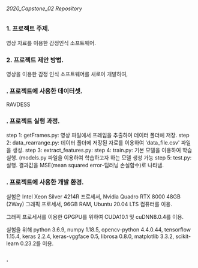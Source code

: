 ###### 2020_Capstone_02 Repository

### 1. 프로젝트 주제.

영상 자료를 이용한 감정인식 소프트웨어.

### 2. 프로젝트 제안 방법.

영상을 이용한 감정 인식 소프트웨어를 새로이 개발하여, 

### . 프로젝트에 사용한 데이터셋.

RAVDESS

### . 프로젝트 실행 과정.
step 1: getFrames.py: 영상 파일에서 프레임을 추출하여 데이터 폴더에 저장.
step 2: data_rearrange.py: 데이터 폴더에 저장된 자료를 이용하여 'data_file.csv' 파일을 생성.
step 3: extract_features.py: 
step 4: train.py: 기본 모델을 이용하여 학습 실행. (models.py 파일을 이용하여 학습하고자 하는 모델 생성 가능
step 5: test.py: 실행. 결과값을 MSE(mean squared error-딥러닝 손실함수)로 나타냄.

### . 프로젝트에 사용한 개발 환경.

실험은 Intel Xeon Silver 4214R 프로세서, 
Nvidia Quadro RTX 8000 48GB (2Way) 그래픽 프로세서, 
96GB RAM, Ubuntu 20.04 LTS 컴퓨터를 이용. 

그래픽 프로세서를 이용한 GPGPU를 위하여 CUDA10.1 및 cuDNN8.0.4를 이용. 

실험을 위해 python 3.6.9, numpy 1.18.5, opencv-python 4.4.0.44, tensorflow 1.15.4, 
keras 2.2.4, keras-vggface 0.5, librosa 0.8.0, matplotlib 3.3.2, scikit-learn 0.23.2를 이용. 

### .

